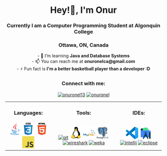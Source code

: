 <h1 align="center">Hey!👋, I'm Onur</h1>
<h3 align="center">Currently I am a Computer Programming Student at Algonquin College</h3>
<h3 align="center">Ottawa, ON, Canada</h3>

<p align="center">
- 🌱 I’m learning <strong>Java and Database Systems</strong><br>
- 📫 You can reach me at <strong>onuronelca@gmail.com</strong><br>
- ⚡ Fun fact is <strong>I'm a better basketball player than a developer :D</strong>
</p>

<h3 align="center">Connect with me:</h3>
<p align="center">
<a href="https://linkedin.com/in/onuronel13" target="blank"><img align="center" src="https://raw.githubusercontent.com/rahuldkjain/github-profile-readme-generator/master/src/images/icons/Social/linked-in-alt.svg" alt="onuronel13" height="30" width="40" /></a>
<a href="https://instagram.com/onurqnel" target="blank"><img align="center" src="https://raw.githubusercontent.com/rahuldkjain/github-profile-readme-generator/master/src/images/icons/Social/instagram.svg" alt="onurqnel" height="30" width="40" /></a>
</p>

<table align="center">
    <tr>
        <td align="center"><h3>Languages:</h3></td>
        <td align="center"><h3>Tools:</h3></td>
        <td align="center"><h3>IDEs:</h3></td>
    </tr>
    <tr>
        <td align="center">
            <a href="https://www.java.com" target="_blank" rel="noreferrer"><img src="https://raw.githubusercontent.com/devicons/devicon/master/icons/java/java-original.svg" alt="java" width="40" height="40"/></a> 
            <a href="https://www.w3schools.com/css/" target="_blank" rel="noreferrer"><img src="https://raw.githubusercontent.com/devicons/devicon/master/icons/css3/css3-original-wordmark.svg" alt="css3" width="40" height="40"/></a> 
            <a href="https://www.w3.org/html/" target="_blank" rel="noreferrer"><img src="https://raw.githubusercontent.com/devicons/devicon/master/icons/html5/html5-original-wordmark.svg" alt="html5" width="40" height="40"/></a>
            <a href="https://www.javascript.com/" target="_blank" rel="noreferrer"><img src="https://raw.githubusercontent.com/devicons/devicon/master/icons/javascript/javascript-original.svg" alt="javascript" width="40" height="40"/></a>
        </td>
        <td align="center">
            <a href="https://git-scm.com/" target="_blank" rel="noreferrer"><img src="https://www.vectorlogo.zone/logos/git-scm/git-scm-icon.svg" alt="git" width="40" height="40"/></a>
            <a href="https://www.linux.org/" target="_blank" rel="noreferrer"><img src="https://raw.githubusercontent.com/devicons/devicon/master/icons/linux/linux-original.svg" alt="linux" width="40" height="40"/></a> 
            <a href="https://www.mysql.com/" target="_blank" rel="noreferrer"><img src="https://raw.githubusercontent.com/devicons/devicon/master/icons/mysql/mysql-original-wordmark.svg" alt="mysql" width="40" height="40"/></a> 
            <a href="https://www.postgresql.org" target="_blank" rel="noreferrer"><img src="https://raw.githubusercontent.com/devicons/devicon/master/icons/postgresql/postgresql-original-wordmark.svg" alt="postgresql" width="40" height="40"/></a> 
            <a href="https://www.wireshark.org/" target="_blank" rel="noreferrer"><img src="https://www.wireshark.org/assets/img/sflogo-front.png" alt="wireshark" width="40" height="40"/></a>
            <a href="https://www.cs.waikato.ac.nz/ml/weka/" target="_blank" rel="noreferrer"><img src="https://waikato.github.io/weka-site/images/weka.png" alt="weka" width="40" height="40"/></a>
        </td>
        <td align="center">
            <a href="https://code.visualstudio.com/" target="_blank" rel="noreferrer"><img src="https://raw.githubusercontent.com/devicons/devicon/master/icons/vscode/vscode-original.svg" alt="vscode" width="40" height="40"/></a> 
            <a href="https://developer.android.com/studio" target="_blank" rel="noreferrer"><img src="https://raw.githubusercontent.com/devicons/devicon/master/icons/androidstudio/androidstudio-original.svg" alt="androidstudio" width="40" height="40"/></a> 
            <a href="https://www.jetbrains.com/idea/" target="_blank" rel="noreferrer"><img src="https://yt3.googleusercontent.com/ytc/AL5GRJWZmqDfhQQI3dgTnZNxj5DDETFTW2y7fa7W2UfF4w=s900-c-k-c0x00ffffff-no-rj" alt="intellij" width="40" height="40"/></a> 
            <a href="https://www.eclipse.org/" target="_blank" rel="noreferrer"><img src="https://icons.iconarchive.com/icons/papirus-team/papirus-apps/128/eclipse-icon.png" alt="eclipse" width="40" height="40"/></a> 
        </td>
    </tr>
</table>

